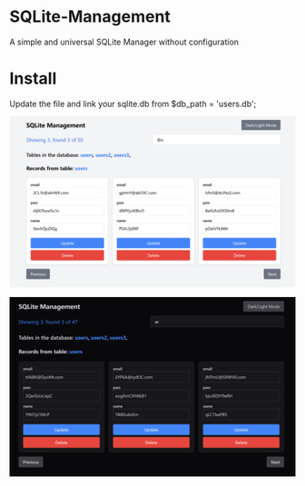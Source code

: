 # SQLite-Management
A simple and universal SQLite Manager without configuration

# Install
Update the file and link your sqlite.db from $db_path = 'users.db';

![SQLite-Management](https://github.com/JTorresConsulta/SQLite-Management/blob/main/SQLite-Management.png "SQLite-Management")


![SQLite-Management](https://github.com/JTorresConsulta/SQLite-Management/blob/main/SQLite-Management-black.png "SQLite-Management")
